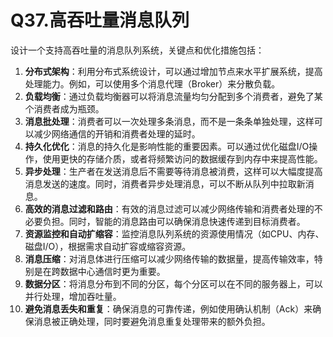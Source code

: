 # Q37.高吞吐量消息队列

设计一个支持高吞吐量的消息队列系统，关键点和优化措施包括：

1. **分布式架构**：利用分布式系统设计，可以通过增加节点来水平扩展系统，提高处理能力。例如，可以使用多个消息代理（Broker）来分散负载。
2. **负载均衡**：通过负载均衡器可以将消息流量均匀分配到多个消费者，避免了某个消费者成为瓶颈。
3. **消息批处理**：消费者可以一次处理多条消息，而不是一条条单独处理，这样可以减少网络通信的开销和消费者处理的延时。
4. **持久化优化**：消息的持久化是影响性能的重要因素。可以通过优化磁盘I/O操作，使用更快的存储介质，或者将频繁访问的数据缓存到内存中来提高性能。
5. **异步处理**：生产者在发送消息后不需要等待消息被消费，这样可以大幅度提高消息发送的速度。同时，消费者异步处理消息，可以不断从队列中拉取新消息。
6. **高效的消息过滤和路由**：有效的消息过滤可以减少网络传输和消费者处理的不必要负担。同时，智能的消息路由可以确保消息快速传递到目标消费者。
7. **资源监控和自动扩缩容**：监控消息队列系统的资源使用情况（如CPU、内存、磁盘I/O），根据需求自动扩容或缩容资源。
8. **消息压缩**：对消息体进行压缩可以减少网络传输的数据量，提高传输效率，特别是在跨数据中心通信时更为重要。
9. **数据分区**：将消息分布到不同的分区，每个分区可以在不同的服务器上，可以并行处理，增加吞吐量。
10. **避免消息丢失和重复**：确保消息的可靠传递，例如使用确认机制（Ack）来确保消息被正确处理，同时要避免消息重复处理带来的额外负担。